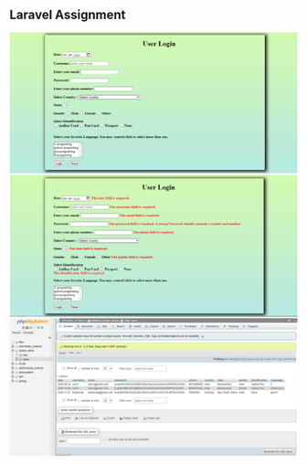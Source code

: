 ## Laravel Assignment



![](https://github.com/tushar385/Laravel-Project/blob/master/screenshot/f.PNG)
![](https://github.com/tushar385/Laravel-Project/blob/master/screenshot/form.PNG)
![](https://github.com/tushar385/Laravel-Project/blob/master/screenshot/Database.PNG)
